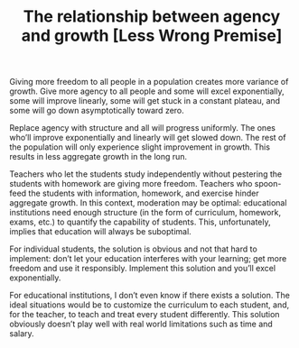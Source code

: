 ﻿---
layout: post
title: "The relationship between agency and growth [Less Wrong Premise]"
---

Giving more freedom to all people in a population creates more variance of growth. Give more agency to all people and some will excel exponentially, some will improve linearly, some will get stuck in a constant plateau, and some will go down asymptotically toward zero.

Replace agency with structure and all will progress uniformly. The ones who’ll improve exponentially and linearly will get slowed down. The rest of the population will only experience slight improvement in growth. This results in less aggregate growth in the long run.

Teachers who let the students study independently without pestering the students with homework are giving more freedom. Teachers who spoon-feed the students with information, homework, and exercise hinder aggregate growth.
In this context, moderation may be optimal: educational institutions need enough structure (in the form of curriculum, homework, exams, etc.) to quantify the capability of students. This, unfortunately, implies that education will always be suboptimal. 

For individual students, the solution is obvious and not that hard to implement: don’t let your education interferes with your learning; get more freedom and use it responsibly. Implement this solution and you’ll excel exponentially.

For educational institutions, I don’t even know if there exists a solution. The ideal situations would be to customize the curriculum to each student, and, for the teacher, to teach and treat every student differently. This solution obviously doesn’t play well with real world limitations such as time and salary.

